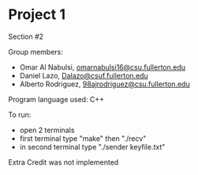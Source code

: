 # Project 1

Section #2

Group members:
 - Omar Al Nabulsi, omarnabulsi16@csu.fullerton.edu
 - Daniel Lazo,  Dalazo@csuf.fullerton.edu
 - Alberto Rodriguez, 98ajrodriguez@csu.fullerton.edu
 
Program language used: C++

To run:
 - open 2 terminals
 - first terminal type "make" then "./recv" 
 - in second terminal type "./sender keyfile.txt"

Extra Credit was not implemented
